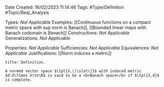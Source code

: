 <div class="topSpace"></div>

Date Created: 16/02/2023 11:14:46
Tags: #Type/Definition #Topic/Real_Analysis

Types: <i>Not Applicable</i>
Examples: [[Continuous functions on a compact metric space with sup norm is Banach]], [[Bounded linear maps with Banach codomain is Banach]]
Constructions: <i>Not Applicable</i>
Generalizations: <i>Not Applicable</i>

Properties: <i>Not Applicable</i>
Sufficiencies: <i>Not Applicable</i>
Equivalences: <i>Not Applicable</i>
Justifications: [[Norm induces a metric]]

``` ad-Definition
title: Definition.

A normed vector space $\tpl{X,\|\slot\|}$ with induced metric $d:X\times X\to\R$ is said to be a <b>Banach space</b> if $\tpl{X,d}$ is complete.

```
